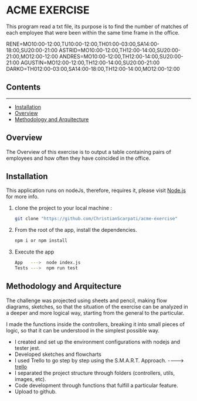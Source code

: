 

# ACME EXERCISE

This program read a txt file, its purpose is to find the number of matches of each employee that were been within the same time frame in the office.

RENE=MO10:00-12:00,TU10:00-12:00,TH01:00-03:00,SA14:00-18:00,SU20:00-21:00
ASTRID=MO10:00-12:00,TH12:00-14:00,SU20:00-21:00,MO12:00-12:00
ANDRES=MO10:00-12:00,TH12:00-14:00,SU20:00-21:00
AGUSTIN=MO12:00-12:00,TH12:00-14:00,SU20:00-21:00
DARKO=TH012:00-03:00,SA14:00-18:00,TH12:00-14:00,MO12:00-12:00 


## Contents
__________

* [Installation](#Installation)
* [Overview](#Overview)
* [Methodology and Arquitecture](#Methodology)

## Overview

The Overview of this exercise is to output a table containing pairs of employees and how often they have coincided in the office.


## Installation

This application runs on nodeJs, therefore, requires it, please visit [Node.js](https://nodejs.org/) for more info.

1) clone the project to your local machine : 
     ```sh
     git clone "https://github.com/ChristianScarpati/acme-exercise"
     ```

2) From the root of the app, install the dependencies.
     ```sh
     npm i or npm install
     ```

3) Execute the app

     ```sh
     App   --->  node index.js
     Tests --->  npm run test
     ```


## Methodology and Arquitecture

The challenge was projected using sheets and pencil, making flow diagrams, sketches, so that the situation of the exercise can be analyzed in a deeper and more logical way, starting from the general to the particular.

I made the functions inside the controllers, breaking it into small pieces of logic, so that it can be understood in the simplest possible way.

- I created and set up the environment configurations with nodejs and tester jest.
- Developed sketches and flowcharts
- I used Trello to go step by step using the S.M.A.R.T. Approach. ----> [trello](images/Trello.png)
- I separated the project structure through folders (controllers, utils, images, etc).
- Code development through functions that fulfill a particular feature.
- Upload to github.




